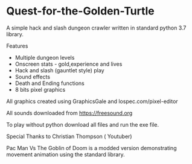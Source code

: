 # Quest-for-the-Golden-Turtle

A simple hack and slash dungeon crawler written in standard python 3.7 library. 

Features

- Multiple dungeon levels 
- Onscreen stats - gold,experience and lives 
- Hack and slash (gauntlet style) play 
- Sound effects 
- Death and Ending functions
- 8 bits pixel graphics 


All graphics created using GraphicsGale and lospec.com/pixel-editor

All sounds downloaded from https://freesound.org 

To play without python download all files and run the exe file. 

Special Thanks to Christian Thompson ( Youtuber) 


Pac Man Vs The Goblin of Doom is a modded version demonstrating movement animation using the standard library. 

